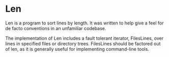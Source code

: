 # Len

Len is a program to sort lines by length.  It was written to help give a feel
for de facto conventions in an unfamiliar codebase.

The implementation of Len includes a fault tolerant iterator, FilesLines, over
lines in specified files or directory trees.  FilesLines should be factored out
of len, as it is generally useful for implementing command-line tools.
